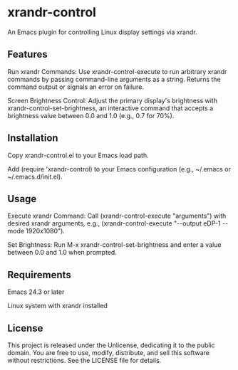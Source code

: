 # xrandr-control

An Emacs plugin for controlling Linux display settings via xrandr.

## Features

Run xrandr Commands: Use xrandr-control-execute to run arbitrary xrandr commands by passing command-line arguments as a string. Returns the command output or signals an error on failure.

Screen Brightness Control: Adjust the primary display's brightness with xrandr-control-set-brightness, an interactive command that accepts a brightness value between 0.0 and 1.0 (e.g., 0.7 for 70%).

## Installation

Copy xrandr-control.el to your Emacs load path.

Add (require 'xrandr-control) to your Emacs configuration (e.g., ~/.emacs or ~/.emacs.d/init.el).

## Usage

Execute xrandr Command: Call (xrandr-control-execute "arguments") with desired xrandr arguments, e.g., (xrandr-control-execute "--output eDP-1 --mode 1920x1080").

Set Brightness: Run M-x xrandr-control-set-brightness and enter a value between 0.0 and 1.0 when prompted.

## Requirements

Emacs 24.3 or later

Linux system with xrandr installed

## License

This project is released under the Unlicense, dedicating it to the public domain. You are free to use, modify, distribute, and sell this software without restrictions. See the LICENSE file for details.
